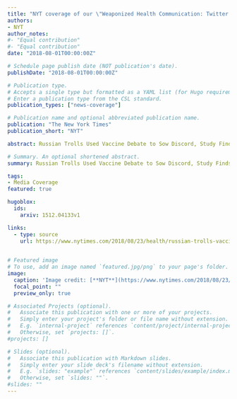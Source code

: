 ```yaml
---
title: "NYT coverage of our \"Weaponized Health Communication: Twitter Bots and Russian Trolls Amplify the Vaccine Debate\" paper."
authors:
- NYT
author_notes:
#- "Equal contribution"
#- "Equal contribution"
date: "2018-08-01T00:00:00Z"

# Schedule page publish date (NOT publication's date).
publishDate: "2018-08-01T00:00:00Z"

# Publication type.
# Accepts a single type but formatted as a YAML list (for Hugo requirements).
# Enter a publication type from the CSL standard.
publication_types: ["news-coverage"]

# Publication name and optional abbreviated publication name.
publication: "The New York Times"
publication_short: "NYT"

abstract: Russian Trolls Used Vaccine Debate to Sow Discord, Study Finds.

# Summary. An optional shortened abstract.
summary: Russian Trolls Used Vaccine Debate to Sow Discord, Study Finds.

tags:
- Media Coverage
featured: true

hugoblox:
  ids:
    arxiv: 1512.04133v1

links:
  - type: source
    url: https://www.nytimes.com/2018/08/23/health/russian-trolls-vaccines.html
 

# Featured image
# To use, add an image named `featured.jpg/png` to your page's folder. 
image:
  caption: 'Image credit: [**NYT**](https://www.nytimes.com/2018/08/23/health/russian-trolls-vaccines.html)'
  focal_point: ""
  preview_only: true

# Associated Projects (optional).
#   Associate this publication with one or more of your projects.
#   Simply enter your project's folder or file name without extension.
#   E.g. `internal-project` references `content/project/internal-project/index.md`.
#   Otherwise, set `projects: []`.
#projects: []

# Slides (optional).
#   Associate this publication with Markdown slides.
#   Simply enter your slide deck's filename without extension.
#   E.g. `slides: "example"` references `content/slides/example/index.md`.
#   Otherwise, set `slides: ""`.
#slides: ""
---
```


